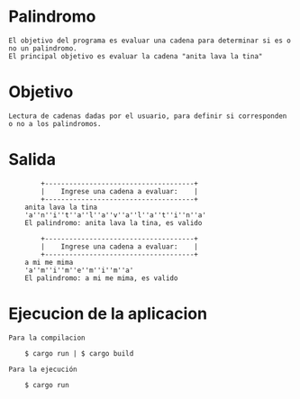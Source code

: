 # Palindromo
    El objetivo del programa es evaluar una cadena para determinar si es o no un palindromo. 
    El principal objetivo es evaluar la cadena "anita lava la tina"

# Objetivo
    Lectura de cadenas dadas por el usuario, para definir si corresponden o no a los palindromos. 

# Salida
            +-------------------------------------+
            |    Ingrese una cadena a evaluar:    |
            +-------------------------------------+
        anita lava la tina
        'a''n''i''t''a''l''a''v''a''l''a''t''i''n''a'
        El palindromo: anita lava la tina, es valido

            +-------------------------------------+
            |    Ingrese una cadena a evaluar:    |
            +-------------------------------------+
        a mi me mima
        'a''m''i''m''e''m''i''m''a'
        El palindromo: a mi me mima, es valido

# Ejecucion de la aplicacion

    Para la compilacion

        $ cargo run | $ cargo build

    Para la ejecución

        $ cargo run
